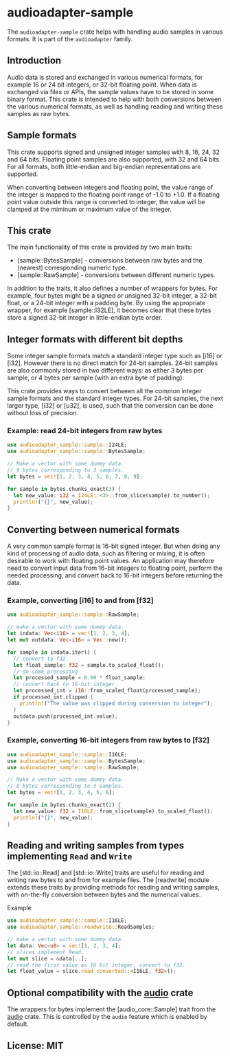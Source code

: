 # audioadapter-sample

The `audioadapter-sample` crate helps with handling audio samples in various formats.
It is part of the `audioadapter` family.


## Introduction
Audio data is stored and exchanged in various numerical formats,
for example 16 or 24 bit integers, or 32-bit floating point.
When data is exchanged via files or APIs,
the sample values have to be stored in some binary format.
This crate is intended to help with both conversions between the various numerical formats,
as well as handling reading and writing these samples as raw bytes.

## Sample formats
This crate supports signed and unsigned integer samples with 8, 16, 24, 32 and 64 bits.
Floating point samples are also supported, with 32 and 64 bits.
For all formats, both little-endian and big-endian representations are supported.

When converting between integers and floating point, the value range of the integer
is mapped to the floating point range of -1.0 to +1.0.
If a floating point value outside this range is converted to integer,
the value will be clamped at the miminum or maximum value of the integer.

## This crate
The main functionality of this crate is provided by two main traits:
- [sample::BytesSample] - conversions between raw bytes and the (nearest) corresponding numeric type.
- [sample::RawSample] - conversions between different numeric types.

In addition to the traits, it also defines a number of wrappers for bytes.
For example, four bytes might be a signed or unsigned 32-bit integer, a 32-bit float, or
a 24-bit integer with a padding byte.
By using the appropriate wrapper, for example [sample::I32LE], it becomes clear that
these bytes store a signed 32-bit integer in little-endian byte order.

## Integer formats with different bit depths
Some integer sample formats match a standard integer type such as [i16] or [i32].
However there is no direct match for 24-bit samples.
24-bit samples are also commonly stored in two different ways:
as either 3 bytes per sample, or 4 bytes per sample (with an extra byte of padding).

This crate provides ways to convert between all the common integer sample formats
and the standard integer types.
For 24-bit samples, the next larger type, [i32] or [u32], is used,
such that the conversion can be done without loss of precision.

### Example: read 24-bit integers from raw bytes
```rust
use audioadapter_sample::sample::I24LE;
use audioadapter_sample::sample::BytesSample;

// Make a vector with some dummy data.
// 9 bytes corresponding to 3 samples.
let bytes = vec![1, 2, 3, 4, 5, 6, 7, 8, 9];

for sample in bytes.chunks_exact(3) {
  let new_value: i32 = I24LE::<3>::from_slice(sample).to_number();
  println!("{}", new_value);
}
```

## Converting between numerical formats
A very common sample format is 16-bit signed integer.
But when doing any kind of processing of audio data, such as filtering or mixing,
it is often desirable to work with floating point values.
An application may therefore need to convert input data from 16-bit integers
to floating point, perform the needed processing,
and convert back to 16-bit integers before returning the data.

### Example, converting [i16] to and from [f32]
```rust
use audioadapter_sample::sample::RawSample;

// make a vector with some dummy data.
let indata: Vec<i16> = vec![1, 2, 3, 4];
let mut outdata: Vec<i16> = Vec::new();

for sample in indata.iter() {
  // convert to f32
  let float_sample: f32 = sample.to_scaled_float();
  // do some processing
  let processed_sample = 0.99 * float_sample;
  // convert back to 16-bit integer
  let processed_int = i16::from_scaled_float(processed_sample);
  if processed_int.clipped {
    println!("The value was clipped during conversion to integer");
  }
  outdata.push(processed_int.value);
}
```

### Example, converting 16-bit integers from raw bytes to [f32]
```rust
use audioadapter_sample::sample::I16LE;
use audioadapter_sample::sample::BytesSample;
use audioadapter_sample::sample::RawSample;

// Make a vector with some dummy data.
// 6 bytes corresponding to 3 samples.
let bytes = vec![1, 2, 3, 4, 5, 6];

for sample in bytes.chunks_exact(2) {
  let new_value: f32 = I16LE::from_slice(sample).to_scaled_float();
  println!("{}", new_value);
}
```


## Reading and writing samples from types implementing `Read` and `Write`
The [std::io::Read] and [std::io::Write] traits are useful for reading
and writing raw bytes to and from for example files.
The [readwrite] module extends these traits by providing methods for reading and writing samples,
with on-the-fly conversion between bytes and the numerical values.

Example
```rust
use audioadapter_sample::sample::I16LE;
use audioadapter_sample::readwrite::ReadSamples;

// make a vector with some dummy data.
let data: Vec<u8> = vec![1, 2, 3, 4];
// slices implement Read.
let mut slice = &data[..];
// read the first value as 16 bit integer, convert to f32.
let float_value = slice.read_converted::<I16LE, f32>();
```

## Optional compatibility with the [audio](https://crates.io/crates/audio) crate
The wrappers for bytes implement the [audio_core::Sample] trait from the [audio](https://crates.io/crates/audio) crate.
This is controlled by the `audio` feature which is enabled by default.

## License: MIT
